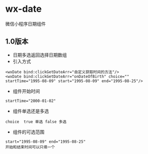 # wx-date
微信小程序日期组件
## 1.0版本
- 日期多选返回选择日期数组
- 引入方式
```
<wxDate bind:clickGetDateArr="自定义获取时间的方法"/>
<wxDate bind:clickGetDateArr="onDateOfBirth" choice="" startTime="1995-08-09" start="1995-08-09" end="1995-08-25"/>
```
- 组件开始时间
```
startTime="2000-01-02"
```
- 组件单选还是多选
```
choice  true 单选 false 多选
```
- 组件的可选范围
```
start="1995-08-09" end="1995-08-25"
开始和结束时间可以只填一个
```
